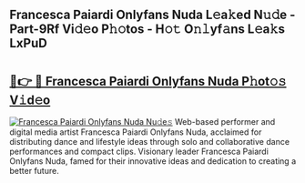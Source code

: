 ## Francesca Paiardi Onlyfans Nuda L𝚎a𝚔ed N𝚞𝚍e - Part-9Rf Vi𝚍𝚎o P𝚑𝚘tos - H𝚘𝚝 O𝚗𝚕yf𝚊ns L𝚎a𝚔s LxPuD

# <h2><a href="http://kfcwke.oniu.top/?m=Francesca+Paiardi+Onlyfans+Nuda">🔗👉 🔴 Francesca Paiardi Onlyfans Nuda P𝚑ot𝚘𝚜 V𝚒d𝚎o</a></h2>

[![Francesca Paiardi Onlyfans Nuda Nu𝚍e𝚜](https://i.imgur.com/0qMVB7G.gif)](http://kfcwke.oniu.top/?m=Francesca+Paiardi+Onlyfans+Nuda)
Web-based performer and digital media artist Francesca Paiardi Onlyfans Nuda, acclaimed for distributing dance and lifestyle ideas through solo and collaborative dance performances and compact clips. Visionary leader Francesca Paiardi Onlyfans Nuda, famed for their innovative ideas and dedication to creating a better future.  
